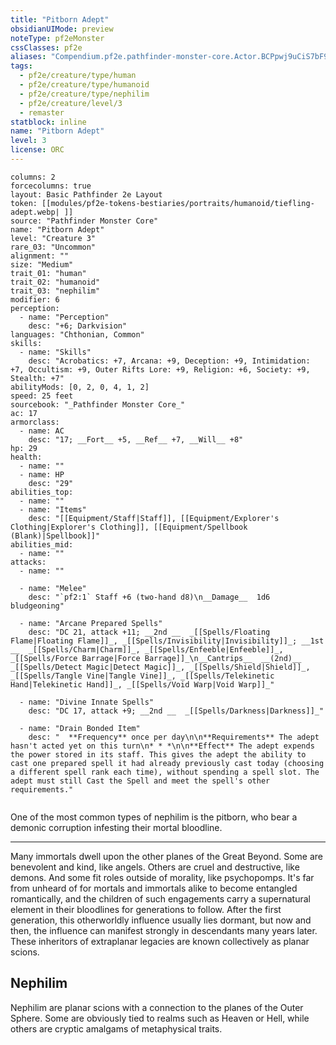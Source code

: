 ```yaml
---
title: "Pitborn Adept"
obsidianUIMode: preview
noteType: pf2eMonster
cssClasses: pf2e
aliases: "Compendium.pf2e.pathfinder-monster-core.Actor.BCPpwj9uCiS7bF9C" 
tags:
  - pf2e/creature/type/human
  - pf2e/creature/type/humanoid
  - pf2e/creature/type/nephilim
  - pf2e/creature/level/3
  - remaster
statblock: inline
name: "Pitborn Adept"
level: 3
license: ORC
---
```


```statblock
columns: 2
forcecolumns: true
layout: Basic Pathfinder 2e Layout
token: [[modules/pf2e-tokens-bestiaries/portraits/humanoid/tiefling-adept.webp| ]]
source: "Pathfinder Monster Core"
name: "Pitborn Adept"
level: "Creature 3"
rare_03: "Uncommon"
alignment: ""
size: "Medium"
trait_01: "human"
trait_02: "humanoid"
trait_03: "nephilim"
modifier: 6
perception:
  - name: "Perception"
    desc: "+6; Darkvision"
languages: "Chthonian, Common"
skills:
  - name: "Skills"
    desc: "Acrobatics: +7, Arcana: +9, Deception: +9, Intimidation: +7, Occultism: +9, Outer Rifts Lore: +9, Religion: +6, Society: +9, Stealth: +7"
abilityMods: [0, 2, 0, 4, 1, 2]
speed: 25 feet
sourcebook: "_Pathfinder Monster Core_"
ac: 17
armorclass:
  - name: AC
    desc: "17; __Fort__ +5, __Ref__ +7, __Will__ +8"
hp: 29
health:
  - name: ""
  - name: HP
    desc: "29"
abilities_top:
  - name: ""
  - name: "Items"
    desc: "[[Equipment/Staff|Staff]], [[Equipment/Explorer's Clothing|Explorer's Clothing]], [[Equipment/Spellbook (Blank)|Spellbook]]"
abilities_mid:
  - name: ""
attacks:
  - name: ""

  - name: "Melee"
    desc: "`pf2:1` Staff +6 (two-hand d8)\n__Damage__  1d6 bludgeoning"

  - name: "Arcane Prepared Spells"
    desc: "DC 21, attack +11; __2nd __  _[[Spells/Floating Flame|Floating Flame]]_, _[[Spells/Invisibility|Invisibility]]_; __1st __  _[[Spells/Charm|Charm]]_, _[[Spells/Enfeeble|Enfeeble]]_, _[[Spells/Force Barrage|Force Barrage]]_\n__Cantrips__  __(2nd)__ _[[Spells/Detect Magic|Detect Magic]]_, _[[Spells/Shield|Shield]]_, _[[Spells/Tangle Vine|Tangle Vine]]_, _[[Spells/Telekinetic Hand|Telekinetic Hand]]_, _[[Spells/Void Warp|Void Warp]]_"

  - name: "Divine Innate Spells"
    desc: "DC 17, attack +9; __2nd __  _[[Spells/Darkness|Darkness]]_"

  - name: "Drain Bonded Item"
    desc: "  **Frequency** once per day\n\n**Requirements** The adept hasn't acted yet on this turn\n* * *\n\n**Effect** The adept expends the power stored in its staff. This gives the adept the ability to cast one prepared spell it had already previously cast today (choosing a different spell rank each time), without spending a spell slot. The adept must still Cast the Spell and meet the spell's other requirements."
 
```



One of the most common types of nephilim is the pitborn, who bear a demonic corruption infesting their mortal bloodline.

* * *

Many immortals dwell upon the other planes of the Great Beyond. Some are benevolent and kind, like angels. Others are cruel and destructive, like demons. And some fit roles outside of morality, like psychopomps. It's far from unheard of for mortals and immortals alike to become entangled romantically, and the children of such engagements carry a supernatural element in their bloodlines for generations to follow. After the first generation, this otherworldly influence usually lies dormant, but now and then, the influence can manifest strongly in descendants many years later. These inheritors of extraplanar legacies are known collectively as planar scions.

## Nephilim

Nephilim are planar scions with a connection to the planes of the Outer Sphere. Some are obviously tied to realms such as Heaven or Hell, while others are cryptic amalgams of metaphysical traits.
